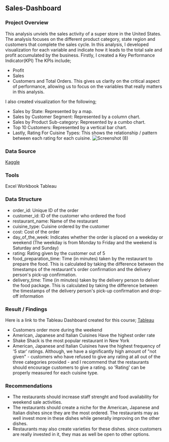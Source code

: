 ## Sales-Dashboard
### Project Overview
This analysis unviels the sales activity of a super store in the United States. The analysis focuses on the different product category, state region and customers that complete the sales cycle. In this analysis, I developed visualization for each variable and indicate how it leads to the total sale and profit accumulated by the business. Firstly, I created a Key Performance Indicator(KPI)
The KPIs include;
- Profit
- Sales
- Customers and Total Orders. This gives us clarity on the critical aspect of performance, allowing us to focus on the variables that really matters in this analysis.

I also created visualization for the following;
- Sales by State: Represented by a map.
- Sales by Customer Segment: Represented by a column chart.
- Sales by Product Sub-category: Represented by a cumbo chart.
- Top 10 Customers: Represented by a vertical bar chart.
- Lastly, Rating For Cuisine Types: This shows the relationship / pattern between each rating for each cuisine.
![Screenshot (8)](https://github.com/NURATBASHIRU/Sales-Dashboard/assets/167202411/ad9b48d0-6175-4fae-9639-3565eb317101)


### Data Source
[Kaggle](https://www.kaggle.com/datasets/ahsan81/food-ordering-and-delivery-app-dataset)

### Tools
Excel Workbook
Tableau

### Data Structure
- order_id: Unique ID of the order
- customer_id: ID of the customer who ordered the food
- restaurant_name: Name of the restaurant
- cuisine_type: Cuisine ordered by the customer
- cost: Cost of the order
- day_of_the_week: Indicates whether the order is placed on a weekday or weekend (The weekday is from Monday to Friday and the weekend is Saturday and Sunday)
- rating: Rating given by the customer out of 5
- food_preparation_time: Time (in minutes) taken by the restaurant to prepare the food. This is calculated by taking the difference between the timestamps of the restaurant's order confirmation and the delivery person's pick-up confirmation.
- delivery_time: Time (in minutes) taken by the delivery person to deliver the food package. This is calculated by taking the difference between the timestamps of the delivery person's pick-up confirmation and drop-off information
### Result / Findings
Here is a link to the Tableau Dashboard created for this course; [Tableau](https://public.tableau.com/views/RESTAURANTDATAANALYSIS/Dashboard2?:language=en-US&:sid=&:redirect=auth&:display_count=n&:origin=viz_share_link)
- Customers order more during the weekend
- American, Japanese and Italian Cuisines Have the highest order rate
- Shake Shack is the most popular restaurant in New York
- American, Japanese and Italian Cuisines have the highest frequency of '5 star' ratings. Although, we have a significantly high amount of "not given" - customers who have refused to give any rating at all out of the three categories provided - and I recommend that the restaurants should encourage customers to give a rating. so 'Rating' can be properly measured for each cuisine type.

### Recommendations
- The restaurants should increase staff strenght and food availability for weekend sale activities.
- The restaurants should create a niche for the American, Japanese and Italian dishes since they are the most ordered. The restaurants may as well invest more in these dishes while generally improving on the other dishes.
- Restaurants may also create varieties for these dishes. since customers are really invested in it, they mas as well be open to other options.
